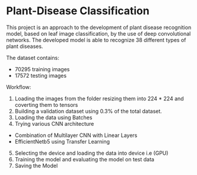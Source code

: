 # Plant-Disease Classification
This project is an approach to the development of plant disease recognition model, based on leaf image classification, by the use of deep convolutional networks. The developed model is able to recognize 38 different types of plant diseases.

The dataset contains:
* 70295 training images
* 17572 testing images

Workflow:
1. Loading the images from the folder resizing them into 224 * 224 and coverting them to tensors 
2. Building a validation dataset using 0.3% of the total dataset.
3. Loading the data using Batches
4. Trying various CNN architecture
  * Combination of Multilayer CNN with Linear Layers
  * EfficientNetb5 using Transfer Learning
5. Selecting the device and loading the data into device i.e (GPU) 
6. Training the model and evaluating the model on test data
7. Saving the Model
